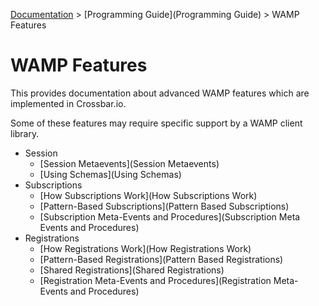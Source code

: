 [Documentation](.) > [Programming Guide](Programming Guide) > WAMP Features

# WAMP Features

This provides documentation about advanced WAMP features which are implemented in Crossbar.io.

Some of these features may require specific support by a WAMP client library.

- Session
    + [Session Metaevents](Session Metaevents)
    + [Using Schemas](Using Schemas)
- Subscriptions
    + [How Subscriptions Work](How Subscriptions Work)
    + [Pattern-Based Subscriptions](Pattern Based Subscriptions)
    + [Subscription Meta-Events and Procedures](Subscription Meta Events and Procedures)
- Registrations
    + [How Registrations Work](How Registrations Work)
    + [Pattern-Based Registrations](Pattern Based Registrations)
    + [Shared Registrations](Shared Registrations)    
    + [Registration Meta-Events and Procedures](Registration Meta-Events and Procedures)